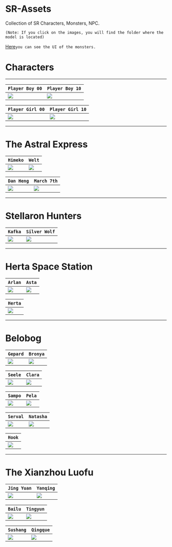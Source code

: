 # SR-Assets

Collection of SR Characters, Monsters, NPC. 

`(Note: If you click on the images, you will find the folder where the model is located)`

[Here](Monsters_UI.md)```you can see the UI of the monsters.```

# Characters

---

| ```Player Boy 00``` | ```Player Boy 10``` |
| --- | --- |
| <a href="https://github.com/m4urlclo0/SR-Assets/tree/main/Characters/Avatar_PlayerBoy_00/"> <img src="/img/8001.png"/></a> | <a href="https://github.com/m4urlclo0/SR-Assets/tree/main/Characters/Avatar_PlayerBoy_10/"> <img src="/img/8003.png"/></a> |

| ```Player Girl 00``` | ```Player Girl 10``` |
| --- | --- |
| <a href="https://github.com/m4urlclo0/SR-Assets/tree/main/Characters/Avatar_PlayerGirl_00/"> <img src="/img/8002.png"/></a> | <a href="https://github.com/m4urlclo0/SR-Assets/tree/main/Characters/Avatar_PlayerGirl_10/"> <img src="/img/8004.png"/></a> | 

---

# The Astral Express

| ```Himeko``` | ```Welt``` |
| --- | --- |
| <a href="https://github.com/m4urlclo0/SR-Assets/tree/main/Characters/Avatar_Himeko_00"> <img src="/img/1003.png"/></a> | <a href="https://github.com/m4urlclo0/SR-Assets/tree/main/Characters/Avatar_Welt_00"><img src="/img/1004.png"/></a> |

| ```Dan Heng``` | ```March 7th``` |
| --- | --- |
| <a href="https://github.com/m4urlclo0/SR-Assets/tree/main/Characters/Avatar_DanHeng_00"> <img src="/img/1002.png"/></a> | <a href="https://github.com/m4urlclo0/SR-Assets/tree/main/Characters/Avatar_Mar_7th_00"> <img src="/img/1001.png"/></a> |

---

# Stellaron Hunters

| ```Kafka``` | ```Silver Wolf``` |
| --- | --- |
| <a href="https://github.com/m4urlclo0/SR-Assets/tree/main/Characters/Avatar_Kafka_00"> <img src="/img/1005.png"/></a> | <a href="https://github.com/m4urlclo0/SR-Assets/tree/main/Characters/Avatar_Silwolf_00"> <img src="/img/1006.png"/></a> |

---

# Herta Space Station

| ```Arlan``` | ```Asta``` |
| --- | --- |
| <a href="https://github.com/m4urlclo0/SR-Assets/tree/main/Characters/Avatar_Arlan_00"> <img src="/img/1008.png"/></a> | <a href="https://github.com/m4urlclo0/SR-Assets/tree/main/Characters/Avatar_Asta_00"> <img src="/img/1009.png"/></a> |

| ```Herta``` |
| --- |
| <a href="https://github.com/m4urlclo0/SR-Assets/tree/main/Characters/Avatar_Herta_00"> <img src="/img/1013.png"/></a> |

---

# Belobog

| ```Gepard``` | ```Bronya``` |
| --- | --- |
| <a href="https://github.com/m4urlclo0/SR-Assets/tree/main/Characters/Avatar_Gepard_00"> <img src="/img/1104.png"/></a> | <a href="https://github.com/m4urlclo0/SR-Assets/tree/main/Characters/Avatar_Bronya_00"> <img src="/img/1101.png"/></a> |

| ```Seele``` | ```Clara``` |
| --- | --- |
| <a href="https://github.com/m4urlclo0/SR-Assets/tree/main/Characters/Avatar_Seele_00"> <img src="/img/1102.png"/></a> | <a href="https://github.com/m4urlclo0/SR-Assets/tree/main/Characters/Avatar_Klara_00"> <img src="/img/1107.png"/></a> |

| ```Sampo``` | ```Pela``` |
| --- | --- |
| <a href="https://github.com/m4urlclo0/SR-Assets/tree/main/Characters/Avatar_Sampo_00"> <img src="/img/1108.png"/></a> | <a href="https://github.com/m4urlclo0/SR-Assets/tree/main/Characters/Avatar_Pela_00"> <img src="/img/1106.png"/></a> |

| ```Serval``` | ```Natasha``` |
| --- | --- |
| <a href="https://github.com/m4urlclo0/SR-Assets/tree/main/Characters/Avatar_Serval_00"> <img src="/img/1103.png"/></a> | <a href="https://github.com/m4urlclo0/SR-Assets/tree/main/Characters/Avatar_Natasha_00"> <img src="/img/1105.png"/></a> |

| ```Hook``` |
| --- |
| <a href="https://github.com/m4urlclo0/SR-Assets/tree/main/Characters/Avatar_Hook_00"> <img src="/img/1109.png"/></a> |

---

# The Xianzhou Luofu

| ```Jing Yuan``` | ```Yanqing``` |
| --- | --- |
| <a href="https://github.com/m4urlclo0/SR-Assets/tree/main/Characters/Avatar_JingYuan_00"> <img src="/img/1204.png"/></a> | <a href="https://github.com/m4urlclo0/SR-Assets/tree/main/Characters/Avatar_Yanqing_00"> <img src="/img/1209.png"/></a> |

| ```Bailu``` | ```Tingyun``` |
| --- | --- |
| <a href="https://github.com/m4urlclo0/SR-Assets/tree/main/Characters/Avatar_Bailu_00"> <img src="/img/1211.png"/></a> | <a href="https://github.com/m4urlclo0/SR-Assets/tree/main/Characters/Avatar_Tingyun_00"> <img src="/img/1202.png"/></a> |

| ```Sushang``` | ```Qingque``` |
| --- | --- |
| <a href="https://github.com/m4urlclo0/SR-Assets/tree/main/Characters/Avatar_Sushang_00"> <img src="/img/1206.png"/></a> | <a href="https://github.com/m4urlclo0/SR-Assets/tree/main/Characters/Avatar_Qingque_00"> <img src="/img/1201.png"/></a> |
